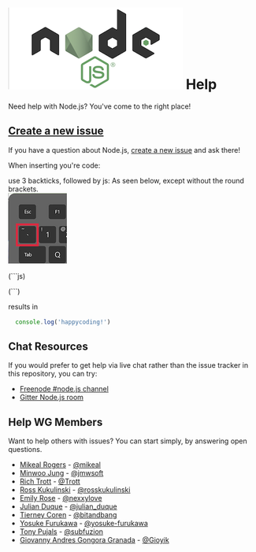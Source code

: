 ![node-js](assets/Yo-node.png) Help
====

Need help with Node.js? You've come to the right place!

## [Create a new issue](https://github.com/nodejs/help/issues/new)

If you have a question about Node.js, [create a new issue](https://github.com/nodejs/help/issues/new)
and ask there!

When inserting you're code:

use 3 backticks, followed by js: As seen below, except without the round brackets.  
![node-js](assets/backtick.png)

(```js)

(```)

results in
```js
  console.log('happycoding!')
```


## Chat Resources

If you would prefer to get help via live chat rather than the issue tracker in
this repository, you can try:

* [Freenode #node.js channel](https://webchat.freenode.net/?channels=node.js&uio=d4)
* [Gitter Node.js room](https://gitter.im/nodejs/node)

## Help WG Members

Want to help others with issues? You can start simply, by answering open questions.
* [Mikeal Rogers](http://github.com/mikeal) - [@mikeal](http://twitter.com/mikeal)
* [Minwoo Jung](https://github.com/JungMinu) - [@jmwsoft](https://twitter.com/jmwsoft)
* [Rich Trott](https://github.com/Trott) - [@Trott](https://twitter.com/Trott)
* [Ross Kukulinski](http://github.com/rosskukulinski) - [@rosskukulinski](http://twitter.com/rosskukulinski)
* [Emily Rose](https://github.com/emilyrose) -  [@nexxylove](https://twitter.com/nexxylove)
* [Julian Duque](https://github.com/julianduque) - [@julian_duque](https://twitter.com/julian_duque)
* [Tierney Coren](https://github.com/bnb) - [@bitandbang](https://twitter.com/bitandbang)
* [Yosuke Furukawa](https://github.com/yosuke-furukawa) - [@yosuke-furukawa](https://twitter.com/yosuke_furukawa)
* [Tony Pujals](https://github.com/tonypujals) - [@subfuzion](https://twitter.com/subfuzion)
* [Giovanny Andres Gongora Granada](https://github.com/Gioyik) - [@Gioyik](https://twitter.com/Gioyik)
